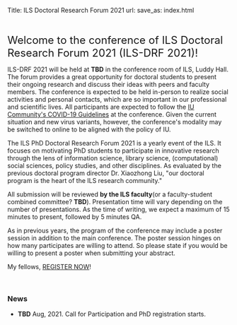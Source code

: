 Title: ILS Doctoral Research Forum 2021
url:
save_as: index.html

<br>

<font size="5">Welcome to the conference of ILS Doctoral Research Forum 2021 (ILS-DRF 2021)!</font>

ILS-DRF 2021 will be held at **TBD** in the conference room of ILS, Luddy Hall. 
The forum provides a great opportunity for doctoral students to present their ongoing research and discuss their ideas 
with peers and faculty members.
The conference is expected to be held in-person to realize social activities and personal contacts, which are so
important in our professional and scientific lives. All participants are expected to follow
the [IU Community's COVID-19 Guidelines](https://www.iu.edu/covid/index.html) at the conference.
Given the current situation and new virus variants, however, the conference's modality may be switched to online
to be aligned with the policy of IU.

The ILS PhD Doctoral Research Forum 2021 is a yearly event of the ILS.
It focuses on motivating PhD students to participate in innovative research through the lens of information science,
library science, (computational) social sciences, policy studies, and other disciplines.
As evaluated by the previous doctoral program director Dr. Xiaozhong Liu, 
"our doctoral program is the heart of the ILS research community."

All submission will be reviewed **by the ILS faculty**(or a faculty-student combined committee? **TBD**). 
Presentation time will vary depending on the number of presentations. 
As the time of writing, we expect a maximum of 15 minutes to present, followed by 5 minutes QA. 

As in previous years, the program of the conference may include a poster session in addition to the main conference.
The poster session hinges on how many participates are willing to attend. So please state if you would be willing to
present a poster when submitting your abstract.

My fellows, [REGISTER NOW](https://docs.google.com/spreadsheets/d/1Y9t8GycUYGkIGbOumiP7ZiDH-CANe9oFDur8-hiK0Bo/edit#gid=0)!


<br>

### News

- **TBD** Aug, 2021. Call for Participation and PhD registration starts.

<br>
